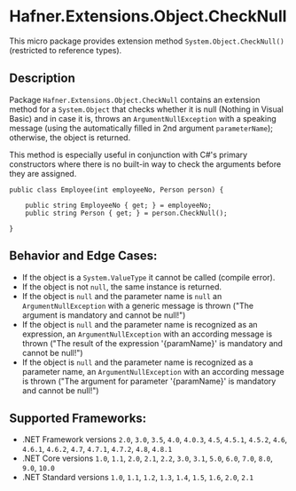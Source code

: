 # Hafner.Extensions.Object.CheckNull

This micro package provides extension method `System.Object.CheckNull()` (restricted to reference types).

## Description

Package `Hafner.Extensions.Object.CheckNull` contains an extension method for a `System.Object` that checks whether it is null (Nothing in Visual Basic)
and in case it is, throws an `ArgumentNullException` with a speaking message (using the automatically filled in 2nd argument `parameterName`); 
otherwise, the object is returned.

This method is especially useful in conjunction with C#'s primary constructors where there is no built-in way to check the arguments before they are assigned.

```
public class Employee(int employeeNo, Person person) {

    public string EmployeeNo { get; } = employeeNo;
    public string Person { get; } = person.CheckNull();

}
```

## Behavior and Edge Cases:

 - If the object is a `System.ValueType` it cannot be called (compile error).
 - If the object is not `null`, the same instance is returned.
 - If the object is `null` and the parameter name is `null` an `ArgumentNullException` with a generic message is thrown ("The argument is mandatory and cannot be null!")
 - If the object is `null` and the parameter name is recognized as an expression, an `ArgumentNullException` with an according message is thrown ("The result of the expression '\{paramName}' is mandatory and cannot be null!")
 - If the object is `null` and the parameter name is recognized as a parameter name, an `ArgumentNullException` with an according message is thrown ("The argument for parameter '\{paramName}' is mandatory and cannot be null!")

## Supported Frameworks:

 - .NET Framework versions `2.0`, `3.0`, `3.5`, `4.0`, `4.0.3`, `4.5`, `4.5.1`, `4.5.2`, `4.6`, `4.6.1`, `4.6.2`, `4.7`, `4.7.1`, `4.7.2`, `4.8`, `4.8.1`
 - .NET Core versions `1.0`, `1.1`, `2.0`, `2.1`, `2.2`, `3.0`, `3.1`, `5.0`, `6.0`, `7.0`, `8.0`, `9.0`, `10.0`
 - .NET Standard versions `1.0`, `1.1`, `1.2`, `1.3`, `1.4`, `1.5`, `1.6`, `2.0`, `2.1`
